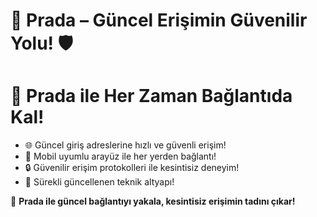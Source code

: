 <h1>💼 Prada – Güncel Erişimin Güvenilir Yolu! 🛡</h1>

<a href="https://pradaff.xyz/links/?btag=2380251" title="Prada Güncel Giriş">
  
</a>

<h1>🎯 Prada ile Her Zaman Bağlantıda Kal!</h1>
<ul>
  <li>🌐 Güncel giriş adreslerine hızlı ve güvenli erişim!</li>
  <li>📱 Mobil uyumlu arayüz ile her yerden bağlantı!</li>
  <li>🔒 Güvenilir erişim protokolleri ile kesintisiz deneyim!</li>
  <li>🚀 Sürekli güncellenen teknik altyapı!</li>
</ul>

<p>🌟 <strong>Prada ile güncel bağlantıyı yakala, kesintisiz erişimin tadını çıkar!</strong></p>
